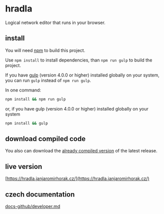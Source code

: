 # hradla
Logical network editor that runs in your browser.

## install
You will need [npm](https://www.npmjs.com/) to build this project.

Use `npm install` to install dependencies, than `npm run gulp` to build the project.

If you have [gulp](https://github.com/gulpjs/gulp) (version 4.0.0 or higher) installed globally on your system,
you can run `gulp` instead of `npm run gulp`.

In one command:
```bash
npm install && npm run gulp
```
or, if you have gulp (version 4.0.0 or higher) installed globally on your system
```bash
npm install && gulp
```

## download compiled code
You also can download the [already compiled version](https://github.com/janjaromirhorak/hradla/releases/latest) of the latest release.

## live version
[https://hradla.janjaromirhorak.cz/](https://hradla.janjaromirhorak.cz/)

## czech documentation
[docs-github/developer.md](docs-github/developer.md)
